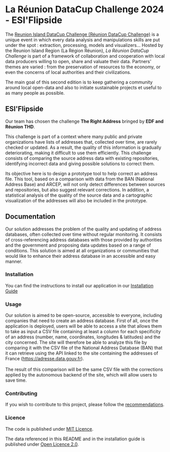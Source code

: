 # La Réunion DataCup Challenge 2024 - ESI'Flipside

The [Reunion Island DataCup Challenge (Réunion DataCup Challenge)](https://data.regionreunion.com/p/page-reunion-datacup-challenge) is a unique event in which every data analysis and manipulations skills are put under the spot : extraction, processing, models and visualizers... Hosted by the Reunion Island Region (La Région Réunion), *La Réunion DataCup Challenge* is part of a framework of collaboration and cooperation with local data producers willing to open, share and valuate their data. Partners' themes are varied : from the preservation of resources to the economy, or even the concerns of local authorities and their civilizations.

The main goal of this second edition is to keep gathering a community around local open-data and also to initiate sustainable projects et useful to as many people as possible.

## ESI'Flipside

Our team has chosen the challenge **The Right Address** bringed by **EDF and Réunion THD**.

This challenge is part of a context where many public and private organizations have lists of addresses that, collected over time, are rarely checked or updated. As a result, the quality of this information is gradually deteriorating, making it difficult to use them efficiently. This challenge consists of comparing the source address data with existing repositories, identifying incorrect data and giving possible solutions to correct them.

Its objective here is to design a prototype tool to help correct an address file. This tool, based on a comparison with data from the BAN (National Address Base) and ARCEP, will not only detect differences between sources and repositories, but also suggest relevant corrections. In addition, a statistical analysis of the quality of the source data and a cartographic visualization of the addresses will also be included in the prototype.

## **Documentation**

Our solution addresses the problem of the quality and updating of address databases, often collected over time without regular monitoring. It consists of cross-referencing address databases with those provided by authorities and the government and proposing data updates based on a range of conditions. This solution is aimed at all organizations or communities that would like to enhance their address database in an accessible and easy manner.


### **Installation**

You can find the instructions to install our application in our [Installation Guide](/INSTALL.md)

### **Usage**

Our solution is aimed to be open-source, accessible to everyone, including companies that need to create an address database. First of all, once the application is deployed, users will be able to access a site that allows them to take as input a CSV file containing at least a column for each specificity of an address (number, name, coordinates, longitudes & latitudes) and the city concerned. The site will therefore be able to analyze this file by comparing it with the CSV file of the National Address Database (BAN) that it can retrieve using the API linked to the site containing the addresses of France (https://adresse.data.gouv.fr).\
\
The result of this comparison will be the same CSV file with the corrections applied by the autonomous backend of the site, which will allow users to save time.

### **Contributing**

If you wish to contribute to this project, please follow the [recommendations](/CONTRIBUTING.md).

### **Licence**

The code is published under [MIT Licence](/LICENSE).

The data referenced in this README and in the installation guide is published under <a href="https://www.etalab.gouv.fr/wp-content/uploads/2018/11/open-licence.pdf">Open Licence 2.0</a>.
